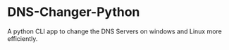 # DNS-Changer-Python
A python CLI app to change the DNS Servers on windows and Linux  more efficiently.
